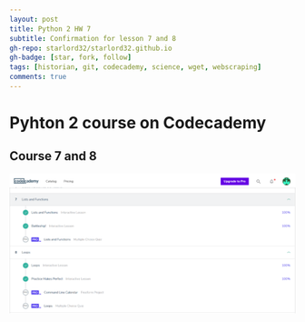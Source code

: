 ```yaml
---
layout: post
title: Python 2 HW 7
subtitle: Confirmation for lesson 7 and 8
gh-repo: starlord32/starlord32.github.io
gh-badge: [star, fork, follow]
tags: [historian, git, codecademy, science, wget, webscraping]
comments: true
---
```


# Pyhton 2 course on Codecademy

## Course 7 and 8

![Python 7 and 8](/img/python2-7_8.PNG)
